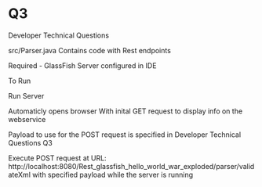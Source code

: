 # Q3
Developer Technical Questions

src/Parser.java Contains code with Rest endpoints

Required - GlassFish Server configured in IDE

To Run

Run Server

Automaticly opens browser With inital GET request to display info on the webservice

Payload to use for the POST request is specified in Developer Technical Questions Q3

Execute POST request at URL: http://localhost:8080/Rest_glassfish_hello_world_war_exploded/parser/validateXml with specified payload while the server is running
